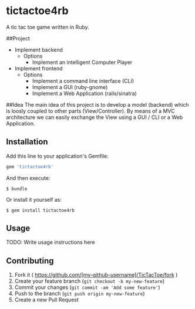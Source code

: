 tictactoe4rb
============

A tic tac toe game written in Ruby.

##Project

* Implement backend
  * Options
    * Implement an intelligent Computer Player 
* Implement frontend 
  * Options 
    * Implement a command line interface (CLI)
    * Implement a GUI (ruby-gnome)
    * Implement a Web Application (rails/sinatra)

 
##Idea
The main idea of this project is to develop a model (backend) which is loosly coupled to other parts (View/Controller). 
By means of a MVC architecture we can easily exchange the View using a GUI / CLI or a Web Application.

## Installation

Add this line to your application's Gemfile:

```ruby
gem 'tictactoe4rb'
```

And then execute:

    $ bundle

Or install it yourself as:

    $ gem install tictactoe4rb

## Usage

TODO: Write usage instructions here

## Contributing

1. Fork it ( https://github.com/[my-github-username]/TicTacToe/fork )
2. Create your feature branch (`git checkout -b my-new-feature`)
3. Commit your changes (`git commit -am 'Add some feature'`)
4. Push to the branch (`git push origin my-new-feature`)
5. Create a new Pull Request